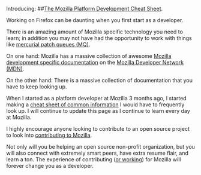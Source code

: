 Introducing:
##[The Mozilla Platform Development Cheat Sheet][1].

Working on Firefox can be daunting when you first start as a developer.  

There is an amazing amount of Mozilla specific technology you need to learn; in addition you may not have had the opportunity to work with things like [mercurial patch queues (MQ)][4].

On one hand: Mozilla has a massive collection of awesome [Mozilla development specific documentation][3] on the [Mozilla Developer Network (MDN)][5].

On the other hand: There is a massive collection of documentation that you have to keep looking up.

When I started as a platform developer at Mozilla 3 months ago, I started making a [cheat sheet of common information][1] I would have to frequently look up.
I will continue to update this page as I continue to learn every day at Mozilla.

I highly encourage anyone looking to contribute to an open source project to look into [contributing to Mozilla][2].

Not only will you be helping an open source non-profit organization, but you will also connect with extremely smart peers, have extra resume flair, and learn a ton.  The experience of contributing ([or working][6]) for Mozilla will forever change you as a developer.


[1]: http://www.brianbondy.com/mozilla/cheatsheet/
[2]: http://www.mozilla.org/contribute/
[3]: https://developer.mozilla.org/En/Developer_Guide
[4]: http://mercurial.selenic.com/wiki/MqExtension
[5]: https://developer.mozilla.org/en-US/
[6]: http://www.mozilla.org/en-US/about/careers.html
